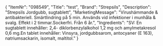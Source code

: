 {
  "ItemNr": "098549",
  "Title": "test",
  "Brand": "Strepsils",
  "Description": "Strepsils Jordgubb, sugtablett",
  "MarketingMessage": "Virushämmande & antibakteriell. Smärtlindring på 5 min. Används vid infektioner i munhåla & svalg. Effekt i 2 timmar.Sockerfri. Från 6 år.",
  "Ingredients": "SV: En sugtablett innehåller: 2,4- diklorbenzylalkohol 1,2 mg och amylmetakresol 0,6 mg.En tablet innehåller: Vinsyra, jordgubbsarom, antocyaner (E 163), natriumsackarin, isomalt, maltitol."
}
